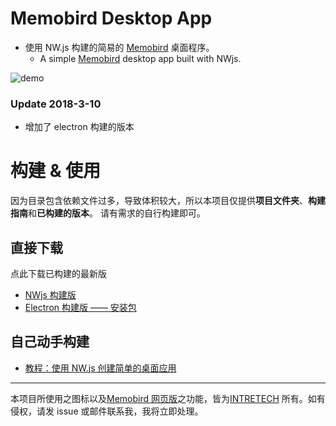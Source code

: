 # Memobird Desktop App

- 使用 NW.js 构建的简易的 [Memobird](https://www.memobird.shop/) 桌面程序。
  - A simple [Memobird](https://www.memobird.shop/) desktop app built with NWjs.

![demo](https://memobird.rosuh.me/demo.png)

###  Update 2018-3-10

- 增加了 electron 构建的版本

# 构建 & 使用

因为目录包含依赖文件过多，导致体积较大，所以本项目仅提供**项目文件夹**、**构建指南**和**已构建的版本**。
请有需求的自行构建即可。

## 直接下载
点此下载已构建的最新版
- [NWjs 构建版](https://github.com/rosuH/memobird-nw-app/releases/download/v1.0.0/Memobird.7z)
- [Electron 构建版 —— 安装包](https://github.com/rosuH/memobird-nw-app/releases/download/v1.0.0/memobird-electron.Setup.0.1.0.exe)

##  自己动手构建

- [教程：使用 NW.js 创建简单的桌面应用](https://blog.rosuh.me/2018/03/Use-NW-to-build-a-web-app/)

- - - - -
  本项目所使用之图标以及[Memobird 网页版](http://w.memobird.cn/cn/w/login.aspx)之功能，皆为[INTRETECH](http://www.intretech.com/) 所有。如有侵权，请发 issue 或邮件联系我，我将立即处理。
